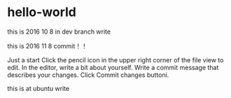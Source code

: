 # hello-world

this is 2016 10 8 in dev branch write

this is 2016 11 8 commit！！

Just a start
Click the  pencil icon in the upper right corner of the file view to edit.
In the editor, write a bit about yourself.
Write a commit message that describes your changes.
Click Commit changes buttoni.

this is at ubuntu write
